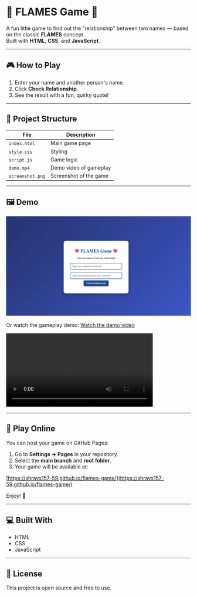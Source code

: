 # 💖 FLAMES Game 💖

A fun little game to find out the "relationship" between two names — based on the classic **FLAMES** concept.  
Built with **HTML**, **CSS**, and **JavaScript**.

---

## 🎮 How to Play

1. Enter your name and another person's name.  
2. Click **Check Relationship**.  
3. See the result with a fun, quirky quote!  

---

## 📂 Project Structure

| File | Description |
|------|-------------|
| `index.html` | Main game page |
| `style.css` | Styling |
| `script.js` | Game logic |
| `demo.mp4` | Demo video of gameplay |
| `screenshot.png` | Screenshot of the game |

---

## 🖼 Demo

![FLAMES Game Screenshot](screenshot.png)

Or watch the gameplay demo:
[Watch the demo video](demo.mp4)


<video width="400" controls>
  <source src="demo.mp4" type="video/mp4">
  Your browser does not support HTML video.
</video>

---

## 🚀 Play Online

You can host your game on GitHub Pages:

1. Go to **Settings → Pages** in your repository.  
2. Select the **main branch** and **root folder**.  
3. Your game will be available at:

[https://shravs157-59.github.io/flames-game/](https://shravs157-59.github.io/flames-game/)

Enjoy! 🎉

---

## 💻 Built With

- HTML  
- CSS  
- JavaScript  

---

## 📝 License

This project is open source and free to use.
